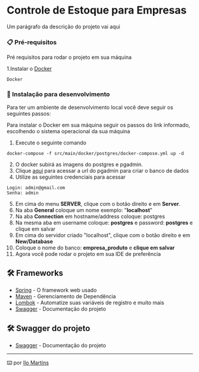 # Controle de Estoque para Empresas

Um parágrafo da descrição do projeto vai aqui

### 📋 Pré-requisitos

Pré requisitos para rodar o projeto em sua máquina

1.Instalar o [Docker](https://docs.docker.com/engine/install/)

```
Docker
```

### 🔧 Instalação para desenvolvimento

Para ter um ambiente de desenvolvimento local você deve seguir os seguintes passos:

Para instalar o Docker em sua máquina seguir os passos do link informado, 
escolhendo o sistema operacional da sua máquina

    
1. Execute o seguinte comando

```
docker-compose -f src/main/docker/postgres/docker-compose.yml up -d
```

2. O docker subirá as imagens do postgres e pgadmin. 
3. Clique [aqui](http://localhost:5050/) para acessar a url do pgadmin para criar o banco de dados
4. Utilize as seguintes credenciais para acessar
```
Login: admin@gmail.com
Senha: admin
```

5. Em cima do menu **SERVER**, clique com o botão direito e em **Server**.
6. Na aba **General** coloque um nome exemplo: "**localhost**"
7. Na aba **Connection** em hostname/address coloque: postgres
8. Na mesma aba em username coloque: **postgres** e password: **postgres** e clique em salvar
9. Em cima do servidor criado "localhost", clique com o botão direito e em **New/Database**
10. Coloque o nome do banco: **empresa_produto** e **clique em salvar**
11. Agora você pode rodar o projeto em sua IDE de preferência

## 🛠️ Frameworks

* [Spring](https://docs.spring.io/spring-framework/docs/current/reference/html/) - O framework web usado
* [Maven](https://maven.apache.org/) - Gerenciamento de Dependência
* [Lombok](https://projectlombok.org/) - Automatize suas variáveis de registro e muito mais
* [Swagger](https://swagger.io/) - Documentação do projeto

## 🛠️ Swagger do projeto

* [Swagger](http://localhost:8080/empresa-produto-api/swagger-ui/index.html) - Documentação do projeto


---
⌨️ por [Ilo Martins](https://github.com/IloMartins)